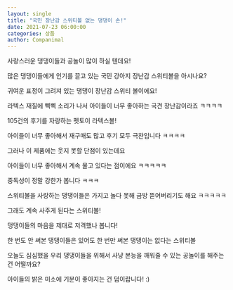 ```yaml
---
layout: single
title: "국민 장난감 스위티볼 없는 댕댕이 손!"
date: 2021-07-23 06:00:00
categories: 상품
author: Companimal
---
```


사랑스러운 댕댕이들과 공놀이 많이 하실 텐데요!

많은 댕댕이들에게 인기를 끌고 있는 국민 강아지 장난감 스위티볼을 아시나요?

귀여운 표정이 그려져 있는 댕댕이 장난감 스위티 볼이에요!

라텍스 재질에 삑삑 소리가 나서 아이들이 너무 좋아하는 국견 장난감이라죠 ㅋㅋㅋㅋ

105건의 후기를 자랑하는 펫토이 라텍스볼!

아이들이 너무 좋아해서 재구매도 많고 후기 모두 극찬입니다 ㅋㅋㅋㅋ

그러나 이 제품에는 웃지 못할 단점이 있는데요

아이들이 너무 좋아해서 계속 물고 있다는 점이에요 ㅋㅋㅋㅋㅋ

중독성이 정말 강한가 봅니다 ㅋㅋㅋ

스위티볼을 사랑하는 댕댕이들은 가지고 놀다 못해 금방 뜯어버리기도 해요 ㅋㅋㅋㅋㅋ

그래도 계속 사주게 된다는 스위티볼!

댕댕이들의 마음을 제대로 저격했나 봅니다!

한 번도 안 써본 댕댕이들은 있어도 한 번만 써본 댕댕이는 없다는 스위티볼

오늘도 심심했을 우리 댕댕이들을 위해서 사냥 본능을 깨워줄 수 있는 공놀이를 해주는 건 어떨까요?

아이들의 밝은 미소에 기분이 좋아지는 건 덤이랍니다! :)
